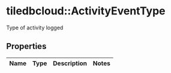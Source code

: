 # tiledbcloud::ActivityEventType

Type of activity logged
## Properties
Name | Type | Description | Notes
------------ | ------------- | ------------- | -------------


